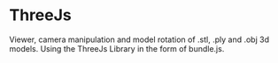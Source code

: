 # ThreeJs
Viewer, camera manipulation and model rotation of .stl, .ply and .obj 3d models. Using the ThreeJs Library in the form of bundle.js.
